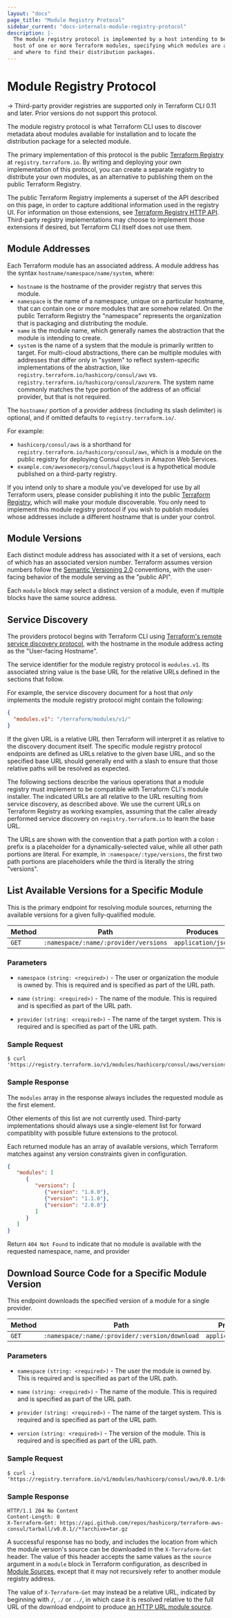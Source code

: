 ```yaml
---
layout: "docs"
page_title: "Module Registry Protocol"
sidebar_current: "docs-internals-module-registry-protocol"
description: |-
  The module registry protocol is implemented by a host intending to be the
  host of one or more Terraform modules, specifying which modules are available
  and where to find their distribution packages.
---
```


# Module Registry Protocol

-> Third-party provider registries are supported only in Terraform CLI 0.11 and later. Prior versions do not support this protocol.

The module registry protocol is what Terraform CLI uses to discover metadata
about modules available for installation and to locate the distribution
package for a selected module.

The primary implementation of this protocol is the public
[Terraform Registry](https://registry.terraform.io/) at `registry.terraform.io`.
By writing and deploying your own implementation of this protocol, you can
create a separate registry to distribute your own modules, as an alternative to
publishing them on the public Terraform Registry.

The public Terraform Registry implements a superset of the API described on
this page, in order to capture additional information used in the registry UI.
For information on those extensions, see
[Terraform Registry HTTP API](/docs/registry/api.html). Third-party registry
implementations may choose to implement those extensions if desired, but
Terraform CLI itself does not use them.

## Module Addresses

Each Terraform module has an associated address. A module address has the
syntax `hostname/namespace/name/system`, where:

* `hostname` is the hostname of the provider registry that serves this module.
* `namespace` is the name of a namespace, unique on a particular hostname, that
  can contain one or more modules that are somehow related. On the public
  Terraform Registry the "namespace" represents the organization that is
  packaging and distributing the module.
* `name` is the module name, which generally names the abstraction that the
  module is intending to create.
* `system` is the name of a system that the module is primarily written to
  target. For multi-cloud abstractions, there can be multiple modules with
  addresses that differ only in "system" to reflect system-specific
  implementations of the abstraction, like
  `registry.terraform.io/hashicorp/consul/aws` vs.
  `registry.terraform.io/hashicorp/consul/azurerm`. The system name commonly
  matches the type portion of the address of an official provider, but that
  is not required.

The `hostname/` portion of a provider address (including its slash delimiter)
is optional, and if omitted defaults to `registry.terraform.io/`.

For example:

* `hashicorp/consul/aws` is a shorthand for
  `registry.terraform.io/hashicorp/consul/aws`, which is a module on the
  public registry for deploying Consul clusters in Amazon Web Services.
* `example.com/awesomecorp/consul/happycloud` is a hypothetical module published
  on a third-party registry.

If you intend only to share a module you've developed for use by all
Terraform users, please consider publishing it into the public
[Terraform Registry](https://registry.terraform.io/), which will make your
module discoverable. You only need to implement this module registry
protocol if you wish to publish modules whose addresses include a different
hostname that is under your control.

## Module Versions

Each distinct module address has associated with it a set of versions, each
of which has an associated version number. Terraform assumes version numbers
follow the [Semantic Versioning 2.0](https://semver.org/) conventions, with
the user-facing behavior of the module serving as the "public API".

Each `module` block may select a distinct version of a module, even if multiple
blocks have the same source address.

## Service Discovery

The providers protocol begins with Terraform CLI using
[Terraform's remote service discovery protocol](./remote-service-discovery.html),
with the hostname in the module address acting as the "User-facing Hostname".

The service identifier for the module registry protocol is `modules.v1`.
Its associated string value is the base URL for the relative URLs defined in
the sections that follow.

For example, the service discovery document for a host that _only_ implements
the module registry protocol might contain the following:

```json
{
  "modules.v1": "/terraform/modules/v1/"
}
```

If the given URL is a relative URL then Terraform will interpret it as relative
to the discovery document itself. The specific module registry protocol
endpoints are defined as URLs relative to the given base URL, and so the
specified base URL should generally end with a slash to ensure that those
relative paths will be resolved as expected.

The following sections describe the various operations that a module
registry must implement to be compatible with Terraform CLI's module
installer. The indicated URLs are all relative to the URL resulting from
service discovery, as described above. We use the current URLs on
Terraform Registry as working examples, assuming that the caller already
performed service discovery on `registry.terraform.io` to learn the base URL.

The URLs are shown with the convention that a path portion with a colon `:`
prefix is a placeholder for a dynamically-selected value, while all other
path portions are literal. For example, in `:namespace/:type/versions`,
the first two path portions are placeholders while the third is literally
the string "versions".

## List Available Versions for a Specific Module

This is the primary endpoint for resolving module sources, returning the
available versions for a given fully-qualified module.

| Method | Path                                  | Produces                   |
| ------ | ------------------------------------- | -------------------------- |
| `GET`  | `:namespace/:name/:provider/versions`   | `application/json`         |

### Parameters

- `namespace` `(string: <required>)` - The user or organization the module is
  owned by. This is required and is specified as part of the URL path.

- `name` `(string: <required>)` - The name of the module.
  This is required and is specified as part of the URL path.

- `provider` `(string: <required>)` - The name of the target system.
  This is required and is specified as part of the URL path.

### Sample Request

```text
$ curl 'https://registry.terraform.io/v1/modules/hashicorp/consul/aws/versions'
```

### Sample Response

The `modules` array in the response always includes the requested module as the
first element.

Other elements of this list are not currently used. Third-party implementations
should always use a single-element list for forward compatiblity with possible
future extensions to the protocol.

Each returned module has an array of available versions, which Terraform
matches against any version constraints given in configuration.

```json
{
   "modules": [
      {
         "versions": [
            {"version": "1.0.0"},
            {"version": "1.1.0"},
            {"version": "2.0.0"}
         ]
      }
   ]
}
```

Return `404 Not Found` to indicate that no module is available with the
requested namespace, name, and provider

## Download Source Code for a Specific Module Version

This endpoint downloads the specified version of a module for a single provider.

| Method | Path                                                   | Produces                   |
| ------ | ------------------------------------------------------ | -------------------------- |
| `GET`  | `:namespace/:name/:provider/:version/download`           | `application/json`         |

### Parameters

- `namespace` `(string: <required>)` - The user the module is owned by.
  This is required and is specified as part of the URL path.

- `name` `(string: <required>)` - The name of the module.
  This is required and is specified as part of the URL path.

- `provider` `(string: <required>)` - The name of the target system.
  This is required and is specified as part of the URL path.

- `version` `(string: <required>)` - The version of the module.
  This is required and is specified as part of the URL path.

### Sample Request

```text
$ curl -i 'https://registry.terraform.io/v1/modules/hashicorp/consul/aws/0.0.1/download'
```

### Sample Response

```text
HTTP/1.1 204 No Content
Content-Length: 0
X-Terraform-Get: https://api.github.com/repos/hashicorp/terraform-aws-consul/tarball/v0.0.1//*?archive=tar.gz
```

A successful response has no body, and includes the location from which the
module version's source can be downloaded in the `X-Terraform-Get` header.
The value of this header accepts the same values as the `source` argument
in a `module` block in Terraform configuration, as described in
[Module Sources](https://www.terraform.io/docs/modules/sources.html),
except that it may not recursively refer to another module registry address.

The value of `X-Terraform-Get` may instead be a relative URL, indicated by
beginning with `/`, `./` or `../`, in which case it is resolved relative to
the full URL of the download endpoint to produce
[an HTTP URL module source](/docs/modules/sources.html#http-urls).
